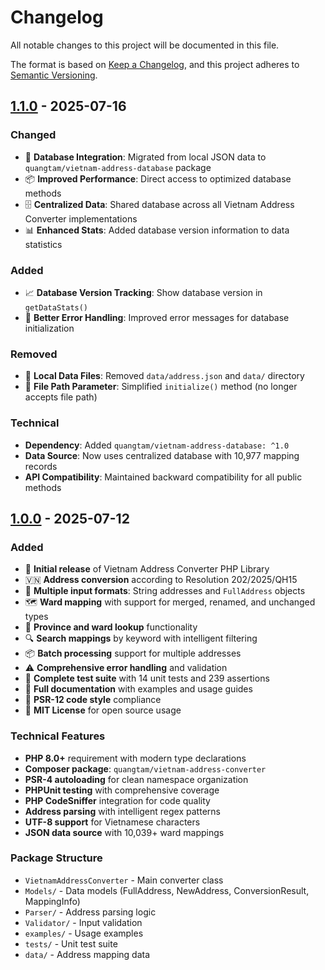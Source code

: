 # Changelog

All notable changes to this project will be documented in this file.

The format is based on [Keep a Changelog](https://keepachangelog.com/en/1.0.0/),
and this project adheres to [Semantic Versioning](https://semver.org/spec/v2.0.0.html).

## [1.1.0] - 2025-07-16

### Changed
- 🔄 **Database Integration**: Migrated from local JSON data to `quangtam/vietnam-address-database` package
- 📦 **Improved Performance**: Direct access to optimized database methods
- 🗄️ **Centralized Data**: Shared database across all Vietnam Address Converter implementations
- 📊 **Enhanced Stats**: Added database version information to data statistics

### Added
- 📈 **Database Version Tracking**: Show database version in `getDataStats()`
- 🔧 **Better Error Handling**: Improved error messages for database initialization

### Removed
- 📁 **Local Data Files**: Removed `data/address.json` and `data/` directory
- 🔧 **File Path Parameter**: Simplified `initialize()` method (no longer accepts file path)

### Technical
- **Dependency**: Added `quangtam/vietnam-address-database: ^1.0`
- **Data Source**: Now uses centralized database with 10,977 mapping records
- **API Compatibility**: Maintained backward compatibility for all public methods

## [1.0.0] - 2025-07-12

### Added
- 🎉 **Initial release** of Vietnam Address Converter PHP Library
- 🇻🇳 **Address conversion** according to Resolution 202/2025/QH15
- 📝 **Multiple input formats**: String addresses and `FullAddress` objects
- 🗺️ **Ward mapping** with support for merged, renamed, and unchanged types
- 🏢 **Province and ward lookup** functionality
- 🔍 **Search mappings** by keyword with intelligent filtering
- 📦 **Batch processing** support for multiple addresses
- ⚠️ **Comprehensive error handling** and validation
- 🧪 **Complete test suite** with 14 unit tests and 239 assertions
- 📖 **Full documentation** with examples and usage guides
- 🎯 **PSR-12 code style** compliance
- 📄 **MIT License** for open source usage

### Technical Features
- **PHP 8.0+** requirement with modern type declarations
- **Composer package**: `quangtam/vietnam-address-converter`
- **PSR-4 autoloading** for clean namespace organization
- **PHPUnit testing** with comprehensive coverage
- **PHP CodeSniffer** integration for code quality
- **Address parsing** with intelligent regex patterns
- **UTF-8 support** for Vietnamese characters
- **JSON data source** with 10,039+ ward mappings

### Package Structure
- `VietnamAddressConverter` - Main converter class
- `Models/` - Data models (FullAddress, NewAddress, ConversionResult, MappingInfo)
- `Parser/` - Address parsing logic
- `Validator/` - Input validation
- `examples/` - Usage examples
- `tests/` - Unit test suite
- `data/` - Address mapping data

[1.1.0]: https://github.com/quangtam/vietnam-address-converter-php/releases/tag/v1.1.0
[1.0.0]: https://github.com/quangtam/vietnam-address-converter-php/releases/tag/v1.0.0